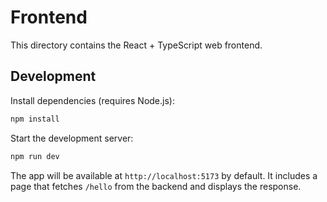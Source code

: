 # Frontend

This directory contains the React + TypeScript web frontend.

## Development

Install dependencies (requires Node.js):

```bash
npm install
```

Start the development server:

```bash
npm run dev
```

The app will be available at `http://localhost:5173` by default. It includes a page that fetches `/hello` from the backend and displays the response.
